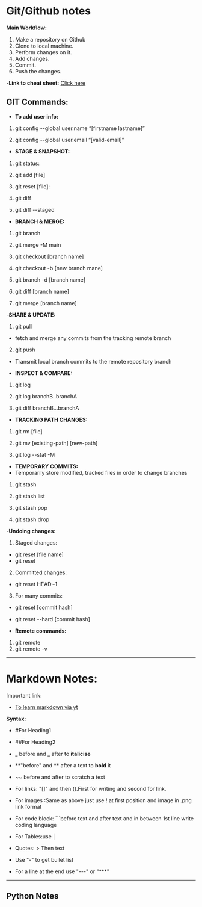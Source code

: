 # Git/Github notes

**Main Workflow:**
1. Make a repository on Github
2. Clone to local machine.
3. Perform changes on it.
4. Add changes.
5. Commit.
6. Push the changes.

-**Link to cheat sheet:**
[Click here](https://lwfiles.mycourse.app/62a6cd5e1e9e2fbf212d608d-public/publicFiles/git-cheat-sheet-education.pdf)

## GIT Commands:

- **To add user info:**
1. git config --global user.name “[firstname lastname]”

2. git config --global user.email “[valid-email]”
- **STAGE & SNAPSHOT:**

1. git status:

2. git add [file]

3. git reset [file]:

4. git diff

5. git diff --staged

- **BRANCH & MERGE:**

1. git branch

2. git merge -M main

3. git checkout [branch name]

4. git checkout -b [new branch mane]

5. git branch -d [branch name]

6. git diff [branch name]

7. git merge [branch name]

-**SHARE & UPDATE:**

1. git pull
- fetch and merge any commits from the tracking remote branch

2. git push
- Transmit local branch commits to the remote repository branch

- **INSPECT & COMPARE:**
1. git log

2. git log branchB..branchA

3. git diff branchB...branchA

- **TRACKING PATH CHANGES:**

1. git rm [file]

2. git mv [existing-path] [new-path]

3. git log --stat -M

- **TEMPORARY COMMITS:**
- Temporarily store modified, tracked files in order to change branches
1. git stash

2. git stash list

3. git stash pop

4. git stash drop

-**Undoing changes:**
1. Staged changes:
- git reset [file name]
- git reset

2. Committed changes:
- git reset HEAD~1

3. For many commits:
- git reset [commit hash]
- git reset --hard [commit hash]

- **Remote commands:**
1. git remote
2. git remote -v

***

# Markdown Notes:

Important link:
- [To learn markdown via yt](https://www.youtube.com/watch?v=bpdvNwvEeSE "Hitesh Choudhary yt link")

**Syntax:**

- #For Heading1

- ##For Heading2

- _ before and _ after to **italicise**

- **"before" and ** after a text to **bold** it

- ~~ before and after to scratch a text

- For links: "[]" and then ().First for writing and second for link.

- For images :Same as above just use ! at first position and image in .png link format

- For code block: ```before text and after text and in between 1st line write coding language

- For Tables:use |

- Quotes: > Then text

- Use "-" to get bullet list

- For a line at the end use "---" or "***"

---
## Python Notes
